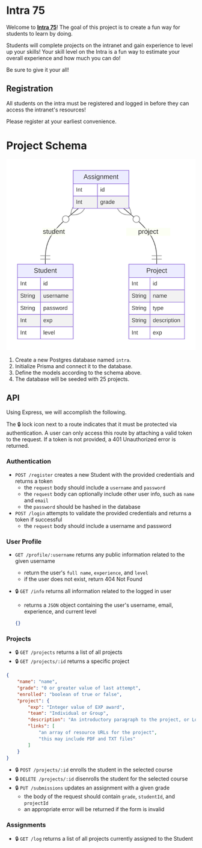 # Intra 75

Welcome to [**Intra 75**]()! The goal of this project is to create a fun way for students to learn by doing.

Students will complete projects on the intranet and gain experience to level up your skills! Your skill level on the Intra is a fun way to estimate your overall experience and how much you can do!

Be sure to give it your all!

## Registration

All students on the intra must be registered and logged in before they can access the intranet's resources!

Please register at your earliest convenience.

# Project Schema

![A visual representation of the database schema](/docs/prisma-erd.svg)

1. Create a new Postgres database named `intra`.
2. Initialize Prisma and connect it to the database.
3. Define the models according to the schema above.
4. The database will be seeded with 25 projects.

## API

Using Express, we will accomplish the following.

The 🔒 lock icon next to a route indicates that it must be protected via authentication. A user can only access this route by attaching a valid token to the request. If a token is not provided, a 401 Unauthorized error is returned.

### Authentication

- `POST /register` creates a new Student with the provided credentials and returns a token
  - the `request` body should include a `username` and `password`
  - the `request` body can optionally include other user info, such as `name` and `email`
  - the `password` should be hashed in the database
- `POST /login` attempts to validate the provided credentials and returns a token if successful
  - the `request` body should include a username and password

### User Profile

- `GET /profile/:username` returns any public information related to the given username
  - return the user's `full name`, `experience`, and `level`
  - if the user does not exist, return 404 Not Found
- 🔒 `GET /info` returns all information related to the logged in user

  - returns a `JSON` object containing the user's username, email, experience, and current level

  ```json
  {}
  ```

### Projects

- 🔒 `GET /projects` returns a list of all projects
- 🔒 `GET /projects/:id` returns a specific project

```json
{
	"name": "name",
	"grade": "0 or greater value of last attempt",
	"enrolled": "boolean of true or false",
	"project": {
		"exp": "Integer value of EXP award",
		"team": "Individual or Group",
		"description": "An introductory paragraph to the project, or Lorem Ipsum",
		"links": [
			"an array of resource URLs for the project",
			"this may include PDF and TXT files"
		]
	}
}
```

- 🔒 `POST /projects/:id` enrolls the student in the selected course
- 🔒 `DELETE /projects/:id` disenrolls the student for the selected course
- 🔒 `PUT /submissions` updates an assignment with a given grade
  - the body of the request should contain `grade`, `studentId`, and `projectId`
  - an appropriate error will be returned if the form is invalid

### Assignments

- 🔒 `GET /log` returns a list of all projects currently assigned to the Student
